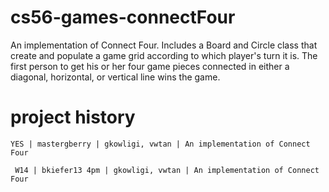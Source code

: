 cs56-games-connectFour
======================

An implementation of Connect Four. Includes a Board and Circle class that create and populate a game grid according to which player's turn it is. The first person to get his or her four game pieces connected in either a diagonal, horizontal, or vertical line wins the game.

project history
===============
```
YES | mastergberry | gkowligi, vwtan | An implementation of Connect Four
```
```
 W14 | bkiefer13 4pm | gkowligi, vwtan | An implementation of Connect Four
```